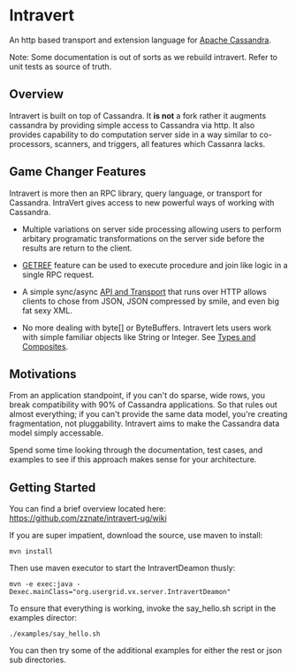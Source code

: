 # Intravert
An http based transport and extension language for [Apache Cassandra](http://cassandra.apache.org). 

Note: Some documentation is out of sorts as we rebuild intravert. Refer to unit tests as source of truth.

## Overview
Intravert is built on top of Cassandra. It **is not** a fork rather it augments cassandra by providing simple access to Cassandra via http. It also provides capability to do computation server side in a way similar to co-processors, scanners, and triggers, all features which Cassanra lacks.

## Game Changer Features
Intravert is more then an RPC library, query language, or transport for Cassandra. IntraVert gives access to new powerful ways of working with Cassandra.

* Multiple variations on server side processing allowing users to perform arbitary programatic transformations on the server side before the results are return to the client.

* [GETREF](https://github.com/zznate/intravert-ug/wiki/GETREF) feature can be used to execute procedure and join like logic in a single RPC request.

* A simple sync/async [API and Transport](https://github.com/zznate/intravert-ug/wiki/JSON) that runs over HTTP allows clients to chose from JSON, JSON compressed by smile, and even big fat sexy XML. 

* No more dealing with byte[] or ByteBuffers. Intravert lets users work with simple familiar objects like String or Integer. See [Types and Composites](https://github.com/zznate/intravert-ug/wiki/Composites).

## Motivations

From an application standpoint, if you can't do sparse, wide rows, you break compatibility with 90% of Cassandra applications. So that rules out almost everything; if you can't provide the same data model, you're creating fragmentation, not pluggability. Intravert aims to make the Cassandra data model simply accessable.

Spend some time looking through the documentation, test cases, and examples to see if this approach makes sense for your architecture. 

## Getting Started
You can find a brief overview located here:
<https://github.com/zznate/intravert-ug/wiki>

If you are super impatient, download the source, use maven to install:

    mvn install

Then use maven executor to start the IntravertDeamon thusly:

    mvn -e exec:java -Dexec.mainClass="org.usergrid.vx.server.IntravertDeamon"


To ensure that everything is working, invoke the say_hello.sh script in the examples director:

	./examples/say_hello.sh
	
You can then try some of the additional examples for either the rest or json sub directories. 
